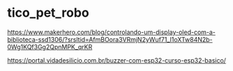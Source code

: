 # tico_pet_robo



https://www.makerhero.com/blog/controlando-um-display-oled-com-a-biblioteca-ssd1306/?srsltid=AfmBOora3VRmjN2yWuf71_l1oXTw84N2b-0Wg1KQf3Gg2QpnMPK_qrKR

https://portal.vidadesilicio.com.br/buzzer-com-esp32-curso-esp32-basico/